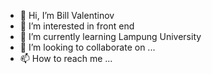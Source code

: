 - 👋 Hi, I’m Bill Valentinov
- 👀 I’m interested in front end
- 🌱 I’m currently learning Lampung University
- 💞️ I’m looking to collaborate on ...
- 📫 How to reach me ...

<!---
valentinov8060/valentinov8060 is a ✨ special ✨ repository because its `README.md` (this file) appears on your GitHub profile.
You can click the Preview link to take a look at your changes.
--->
